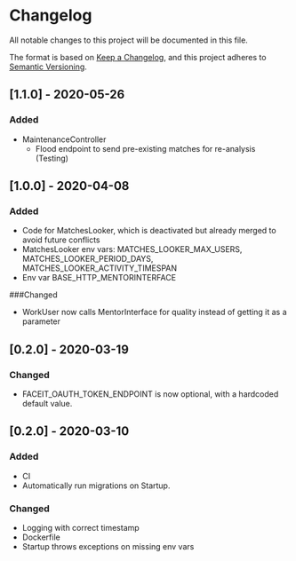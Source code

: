 # Changelog
All notable changes to this project will be documented in this file.

The format is based on [Keep a Changelog](https://keepachangelog.com/en/1.0.0/),
and this project adheres to [Semantic Versioning](https://semver.org/spec/v2.0.0.html).

## [1.1.0] - 2020-05-26
### Added
- MaintenanceController
    - Flood endpoint to send pre-existing matches for re-analysis (Testing)

## [1.0.0] - 2020-04-08
### Added
- Code for MatchesLooker, which is deactivated but already merged to avoid future conflicts
- MatchesLooker env vars: MATCHES_LOOKER_MAX_USERS, MATCHES_LOOKER_PERIOD_DAYS, MATCHES_LOOKER_ACTIVITY_TIMESPAN
- Env var BASE_HTTP_MENTORINTERFACE

###Changed
- WorkUser now calls MentorInterface for quality instead of getting it as a parameter

## [0.2.0] - 2020-03-19
### Changed
- FACEIT_OAUTH_TOKEN_ENDPOINT is now optional, with a hardcoded default value.

## [0.2.0] - 2020-03-10
### Added
- CI
- Automatically run migrations on Startup.

### Changed
- Logging with correct timestamp
- Dockerfile
- Startup throws exceptions on missing env vars
